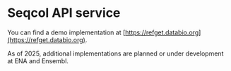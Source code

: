 
# Seqcol API service

You can find a demo implementation at [https://refget.databio.org](https://refget.databio.org).

As of 2025, additional implementations are planned or under development at ENA and Ensembl.
